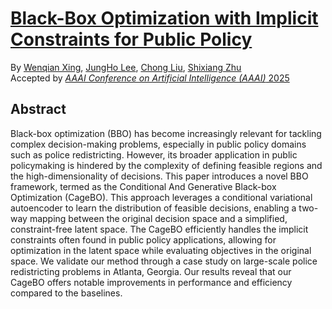 # [Black-Box Optimization with Implicit Constraints for Public Policy](https://arxiv.org/abs/2310.18449)
By [Wenqian Xing](https://wenqian-xing.github.io/), [JungHo Lee](https://jungholeestat.github.io/), [Chong Liu](https://chong-l.github.io/), [Shixiang Zhu](https://sites.google.com/view/woodyzhu/home)  
Accepted by [*AAAI Conference on Artificial Intelligence (AAAI)* 2025](https://aaai.org/conference/aaai/aaai-25/)  

## Abstract
Black-box optimization (BBO) has become increasingly relevant for tackling complex decision-making problems, especially in public policy domains such as police redistricting. However, its broader application in public policymaking is hindered by the complexity of defining feasible regions and the high-dimensionality of decisions. This paper introduces a novel BBO framework, termed as the Conditional And Generative Black-box Optimization (CageBO). This approach leverages a conditional variational autoencoder to learn the distribution of feasible decisions, enabling a two-way mapping between the original decision space and a simplified, constraint-free latent space. The CageBO efficiently handles the implicit constraints often found in public policy applications, allowing for optimization in the latent space while evaluating objectives in the original space. We validate our method through a case study on large-scale police redistricting problems in Atlanta, Georgia. Our results reveal that our CageBO offers notable improvements in performance and efficiency compared to the baselines.
